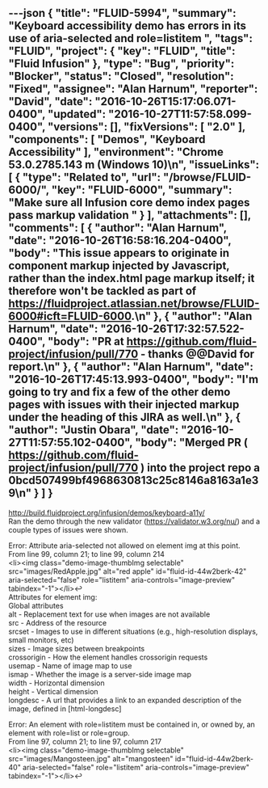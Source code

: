 ---json
{
  "title": "FLUID-5994",
  "summary": "Keyboard accessibility demo has errors in its use of aria-selected  and role=listitem ",
  "tags": "FLUID",
  "project": {
    "key": "FLUID",
    "title": "Fluid Infusion"
  },
  "type": "Bug",
  "priority": "Blocker",
  "status": "Closed",
  "resolution": "Fixed",
  "assignee": "Alan Harnum",
  "reporter": "David",
  "date": "2016-10-26T15:17:06.071-0400",
  "updated": "2016-10-27T11:57:58.099-0400",
  "versions": [],
  "fixVersions": [
    "2.0"
  ],
  "components": [
    "Demos",
    "Keyboard Accessibility"
  ],
  "environment": "Chrome 53.0.2785.143 m (Windows 10)\n",
  "issueLinks": [
    {
      "type": "Related to",
      "url": "/browse/FLUID-6000/",
      "key": "FLUID-6000",
      "summary": "Make sure all Infusion core demo index pages pass markup validation "
    }
  ],
  "attachments": [],
  "comments": [
    {
      "author": "Alan Harnum",
      "date": "2016-10-26T16:58:16.204-0400",
      "body": "This issue appears to originate in component markup injected by Javascript, rather than the index.html page markup itself; it therefore won't be tackled as part of <https://fluidproject.atlassian.net/browse/FLUID-6000#icft=FLUID-6000>.\n"
    },
    {
      "author": "Alan Harnum",
      "date": "2016-10-26T17:32:57.522-0400",
      "body": "PR at <https://github.com/fluid-project/infusion/pull/770> - thanks @@David for report.\n"
    },
    {
      "author": "Alan Harnum",
      "date": "2016-10-26T17:45:13.993-0400",
      "body": "I'm going to try and fix a few of the other demo pages with issues with their injected markup under the heading of this JIRA as well.\n"
    },
    {
      "author": "Justin Obara",
      "date": "2016-10-27T11:57:55.102-0400",
      "body": "Merged PR ( <https://github.com/fluid-project/infusion/pull/770> ) into the project repo a 0bcd507499bf4968630813c25c8146a8163a1e39\n"
    }
  ]
}
---
<http://build.fluidproject.org/infusion/demos/keyboard-a11y/>\
Ran the demo through the new validator (<https://validator.w3.org/nu/>) and a couple types of issues were shown.

Error: Attribute aria-selected not allowed on element img at this point.\
From line 99, column 21; to line 99, column 214\
\<li>\<img class="demo-image-thumbImg selectable" src="images/RedApple.jpg" alt="red apple" id="fluid-id-44w2berk-42" aria-selected="false" role="listitem" aria-controls="image-preview" tabindex="-1">\</li>↩\
Attributes for element img:\
Global attributes\
alt - Replacement text for use when images are not available\
src - Address of the resource\
srcset - Images to use in different situations (e.g., high-resolution displays, small monitors, etc)\
sizes - Image sizes between breakpoints\
crossorigin - How the element handles crossorigin requests\
usemap - Name of image map to use\
ismap - Whether the image is a server-side image map\
width - Horizontal dimension\
height - Vertical dimension\
longdesc - A url that provides a link to an expanded description of the image, defined in \[html-longdesc]&#x20;

Error: An element with role=listitem must be contained in, or owned by, an element with role=list or role=group.\
From line 97, column 21; to line 97, column 217\
\<li>\<img class="demo-image-thumbImg selectable" src="images/Mangosteen.jpg" alt="mangosteen" id="fluid-id-44w2berk-40" aria-selected="false" role="listitem" aria-controls="image-preview" tabindex="-1">\</li>↩

        